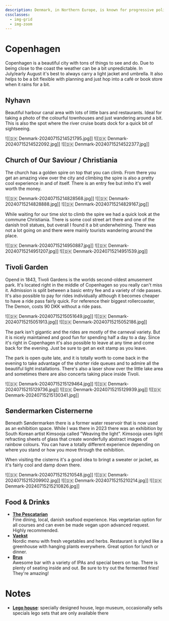 ```yaml
---
description: Denmark, in Northern Europe, is known for progressive policies, design innovation, and landscapes blending coastal islands with modern urban architecture.
cssclasses:
  - img-grid
  - img-zoom
---
```

# Copenhagen

Copenhagen is a beautiful city with tons of things to see and do. Due to being close to the coast the weather can be a bit unpredictable. In July/early August it's best to always carry a light jacket and umbrella. It also helps to be a bit flexible with planning and just hop into a café or book store when it rains for a bit.

## Nyhavn

Beautiful harbour canal area with lots of little bars and restaurants. Ideal for taking a photo of the colourful townhouses and just wandering around a bit. This is also the spot where the river cruise boats dock for a quick bit of sightseeing.

![[🇩🇰 Denmark-20240715214521795.jpg]]
![[🇩🇰 Denmark-20240715214522092.jpg]]
![[🇩🇰 Denmark-20240715214522377.jpg]]

## Church of Our Saviour / Christiania

The church has a golden spire on top that you can climb. From there you get an amazing view over the city and climbing the spire is also a pretty cool experience in and of itself. There is an entry fee but imho it's well worth the money.

![[🇩🇰 Denmark-20240715214828568.jpg]]
![[🇩🇰 Denmark-20240715214828888.jpg]]
![[🇩🇰 Denmark-20240715214829167.jpg]]

While waiting for our time slot to climb the spire we had a quick look at the commune Christiania. There is some cool street art there and one of the danish troll statues, but overall I found it a bit underwhelming. There was not a lot going on and there were mainly tourists wandering around the place.

![[🇩🇰 Denmark-20240715214950887.jpg]]
![[🇩🇰 Denmark-20240715214951207.jpg]]
![[🇩🇰 Denmark-20240715214951539.jpg]]

## Tivoli Garden

Opend in 1843, Tivoli Gardens is the worlds second-oldest amusement park. It's located right in the middle of Copenhagen so you really can't miss it. Admission is split between a basic entry fee and a variety of ride passes. It's also possible to pay for rides individually although it becomes cheaper to have a ride pass fairly quick. For reference their biggest rollercoaster, The Demon, costs 90 DKK without a ride pass.

![[🇩🇰 Denmark-20240715215051649.jpg]]
![[🇩🇰 Denmark-20240715215051913.jpg]]
![[🇩🇰 Denmark-20240715215052186.jpg]]

The park isn't gigantic and the rides are mostly of the carneval variety. But it is nicely maintained and good fun for spending half a day to a day. Since it's right in Copenhagen it's also possible to leave at any time and come back for the evening. Just be sure to get an exit stamp as you leave.

The park is open quite late, and it is totally worth to come back in the evening to take advantage of the shorter ride queues and to admire all the beautiful light installations. There's also a laser show over the little lake area and sometimes there are also concerts taking place inside Tivoli.

![[🇩🇰 Denmark-20240715215129464.jpg]]
![[🇩🇰 Denmark-20240715215129736.jpg]]
![[🇩🇰 Denmark-20240715215129939.jpg]]
![[🇩🇰 Denmark-20240715215130341.jpg]]

## Søndermarken Cisternerne

Beneath Søndermarken there is a former water reservoir that is now used as an exhibition space. While I was there in 2023 there was an exhibition by South Korean artist Kimsooja called "Weaving the light". Kimsooja uses light refracting sheets of glass that create wonderfully abstract images of rainbow colours. You can have a totally different experience depending on where you stand or how you move through the exhibition.

When visiting the cisterns it's a good idea to bringt a sweater or jacket, as it's fairly cool and damp down there.

![[🇩🇰 Denmark-20240715215210548.jpg]]
![[🇩🇰 Denmark-20240715215209902.jpg]]
![[🇩🇰 Denmark-20240715215210214.jpg]]
![[🇩🇰 Denmark-20240715215210826.jpg]]

## Food & Drinks

* [**The Pescatarian**](https://thepescatarian.dk/home)\
  Fine dining, local, danish seafood experience. Has vegetarian option for all courses and can even be made vegan upon advanced request. Highly recommended.
* [**Vaekst**](https://cofoco.dk/en/vaekst)\
  Nordic menu with fresh vegetables and herbs. Restaurant is styled like a greenhouse with hanging plants everywhere. Great option for lunch or dinner.
* [**Brus**](https://tapperietbrus.dk/)\
  Awesome bar with a variety of IPAs and special beers on tap. There is plenty of seating inside and out. Be sure to try out the fermented fries! They're amazing!

# Notes

* [**Lego house**](https://legohouse.com/en-gb/): specially designed house, lego museum, occasionally sells specials lego sets that are only available there

